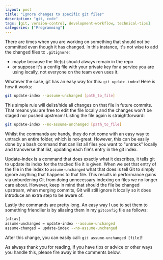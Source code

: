 ```yaml
---
layout: post
title: "Ignore changes to specific git files"
description: "git, code"
tags: [git, version-control, development-workflow, technical-tips]
categories: ["Programming"]
---
```


There are times when you are working on something that should not be committed even though it has changed. In this instance, it's not wise to add the changed files to `.gitignore`:

- maybe because the file(s) should always remain in the repo
- or suppose it's a config file with your private key for a service you are using locally, not everyone on the team even uses it.

Whatever the case, git has an easy way for this: `git update-index`! Here is how it works:

```bash
git update-index --assume-unchanged [path_to_file]
```

This simple rule will delist/hide all changes on that file in future commits. That means you are free to edit the file locally and the changes won't be staged nor pushed upstream! Listing the file again is straightforward:

```bash
git update-index --no-assume-unchanged [path_to_file]
```

Whilst the commands are handy, they do not come with an easy way to untrack an entire folder, which is not-great. However, this can be easily done by a bash command that can list all files you want to "untrack" locally and transverse that list, updating each file's entry in the git index.

Update-index is a command that does exactly what it describes, it tells git to update its index for the tracked file it is given. When we set that entry of the file in the index to `assume-unchanged` what that does is tell Git to simply ignore anything that happens to that file. This results in performance gains via unburdening Git from doing unnecessary indexing on files we no longer care about. However, keep in mind that should the file be changed upstream, when merging commits, Git will still ignore it locally so it does introduce an extra step to be aware of.

Lastly the commands are pretty long. An easy way I use to set them to something friendlier is by aliasing them in my `gitconfig` file as follows:

```bash
[alias]
assume-unchanged = update-index --assume-unchanged
assume-changed = update-index --no-assume-unchanged
```

After this change, you can easily call: `git assume-unchanged [file]`!

As always thank you for reading, if you have tips or advice or other ways you handle this, please fire away in the comments below.

<!--more-->
